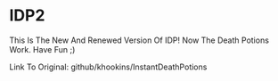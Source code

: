 # IDP2
This Is The New And Renewed Version Of IDP! Now The Death Potions Work. Have Fun ;)

Link To Original:
github/khookins/InstantDeathPotions
